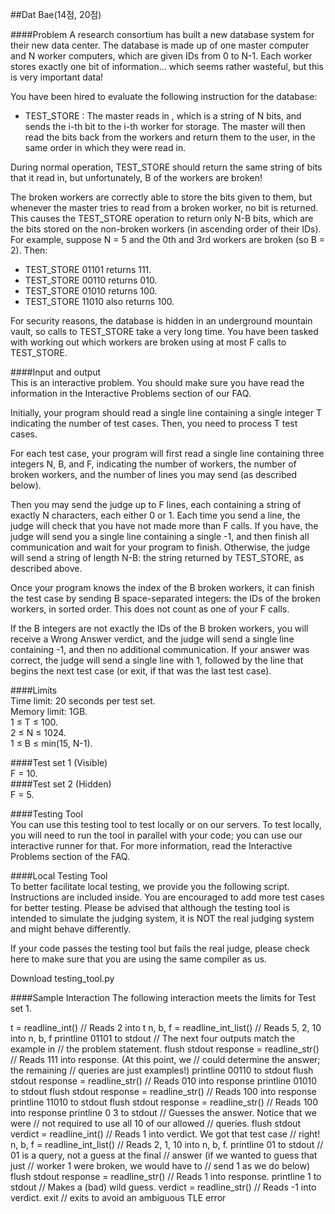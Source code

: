 ##Dat Bae(14점, 20점)

####Problem
A research consortium has built a new database system for their new data center. The database is made up of one master computer and N worker computers, which are given IDs from 0 to N-1. Each worker stores exactly one bit of information... which seems rather wasteful, but this is very important data!

You have been hired to evaluate the following instruction for the database:

* TEST_STORE <bits>: The master reads in <bits>, which is a string of N bits, and sends the i-th bit to the i-th worker for storage. The master will then read the bits back from the workers and return them to the user, in the same order in which they were read in.  

During normal operation, TEST_STORE should return the same string of bits that it read in, but unfortunately, B of the workers are broken!

The broken workers are correctly able to store the bits given to them, but whenever the master tries to read from a broken worker, no bit is returned. This causes the TEST_STORE operation to return only N-B bits, which are the bits stored on the non-broken workers (in ascending order of their IDs). For example, suppose N = 5 and the 0th and 3rd workers are broken (so B = 2). Then:

* TEST_STORE 01101 returns 111.
* TEST_STORE 00110 returns 010.
* TEST_STORE 01010 returns 100.
* TEST_STORE 11010 also returns 100.  

For security reasons, the database is hidden in an underground mountain vault, so calls to TEST_STORE take a very long time. You have been tasked with working out which workers are broken using at most F calls to TEST_STORE.

####Input and output  
This is an interactive problem. You should make sure you have read the information in the Interactive Problems section of our FAQ.

Initially, your program should read a single line containing a single integer T indicating the number of test cases. Then, you need to process T test cases.

For each test case, your program will first read a single line containing three integers N, B, and F, indicating the number of workers, the number of broken workers, and the number of lines you may send (as described below).

Then you may send the judge up to F lines, each containing a string of exactly N characters, each either 0 or 1. Each time you send a line, the judge will check that you have not made more than F calls. If you have, the judge will send you a single line containing a single -1, and then finish all communication and wait for your program to finish. Otherwise, the judge will send a string of length N-B: the string returned by TEST_STORE, as described above.

Once your program knows the index of the B broken workers, it can finish the test case by sending B space-separated integers: the IDs of the broken workers, in sorted order. This does not count as one of your F calls.

If the B integers are not exactly the IDs of the B broken workers, you will receive a Wrong Answer verdict, and the judge will send a single line containing -1, and then no additional communication. If your answer was correct, the judge will send a single line with 1, followed by the line that begins the next test case (or exit, if that was the last test case).

####Limits  
Time limit: 20 seconds per test set.  
Memory limit: 1GB.  
1 ≤ T ≤ 100.  
2 ≤ N ≤ 1024.  
1 ≤ B ≤ min(15, N-1).  

####Test set 1 (Visible)  
F = 10.  
####Test set 2 (Hidden)  
F = 5.  

####Testing Tool  
You can use this testing tool to test locally or on our servers. To test locally, you will need to run the tool in parallel with your code; you can use our interactive runner for that. For more information, read the Interactive Problems section of the FAQ.

####Local Testing Tool  
To better facilitate local testing, we provide you the following script. Instructions are included inside. You are encouraged to add more test cases for better testing. Please be advised that although the testing tool is intended to simulate the judging system, it is NOT the real judging system and might behave differently.
  
If your code passes the testing tool but fails the real judge, please check here to make sure that you are using the same compiler as us.

Download testing_tool.py

####Sample Interaction
The following interaction meets the limits for Test set 1.

  t = readline_int()           // Reads 2 into t
  n, b, f = readline_int_list()  // Reads 5, 2, 10 into n, b, f
  printline 01101 to stdout    // The next four outputs match the example in
                               // the problem statement.
  flush stdout
  response = readline_str()    // Reads 111 into response. (At this point, we
                               // could determine the answer; the remaining
                               // queries are just examples!)
  printline 00110 to stdout
  flush stdout
  response = readline_str()    // Reads 010 into response
  printline 01010 to stdout
  flush stdout
  response = readline_str()    // Reads 100 into response
  printline 11010 to stdout
  flush stdout
  response = readline_str()    // Reads 100 into response
  printline 0 3 to stdout      // Guesses the answer. Notice that we were
                               // not required to use all 10 of our allowed
                               // queries.
  flush stdout
  verdict = readline_int()     // Reads 1 into verdict. We got that test case
                               // right!
  n, b, f = readline_int_list()  // Reads 2, 1, 10 into n, b, f.
  printline 01 to stdout       // 01 is a query, not a guess at the final
                               // answer (if we wanted to guess that just
                               // worker 1 were broken, we would have to
                               // send 1 as we do below)
  flush stdout
  response = readline_str()    // Reads 1 into response.
  printline 1 to stdout        // Makes a (bad) wild guess.
  verdict = readline_str()     // Reads -1 into verdict.
  exit                         // exits to avoid an ambiguous TLE error